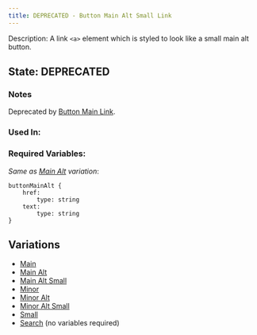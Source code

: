 ```yaml
---
title: DEPRECATED - Button Main Alt Small Link
---
```

Description: A link `<a>` element which is styled to look like a small main alt button.

## State: DEPRECATED
### Notes
Deprecated by [Button Main Link](/?p=atoms-button-link).
### Used In:

### Required Variables:
_Same as [Main Alt](/?p=atoms-button-link-alt) variation_:
~~~
buttonMainAlt {
    href:
        type: string
    text: 
        type: string
}
~~~
## Variations
* [Main](/?p=atoms-button-link)
* [Main Alt](/?p=atoms-button-link-alt)
* [Main Alt Small](/?p=atoms-button-link-alt-sm)
* [Minor](/?p=atoms-button-link2)
* [Minor Alt](/?p=atoms-button-link2-alt)
* [Minor Alt Small](/?p=atoms-button-link2-alt-sm)
* [Small](/?p=atoms-button-link-sm)
* [Search](/?p=atoms-button-search) (no variables required)
